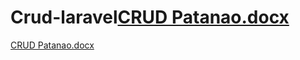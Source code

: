 # Crud-laravel[CRUD Patanao.docx](https://github.com/rowelynpat/Crud/files/8716762/CRUD.Patanao.docx)
[CRUD Patanao.docx](https://github.com/rowelynpat/Crud/files/8716763/CRUD.Patanao.docx)

